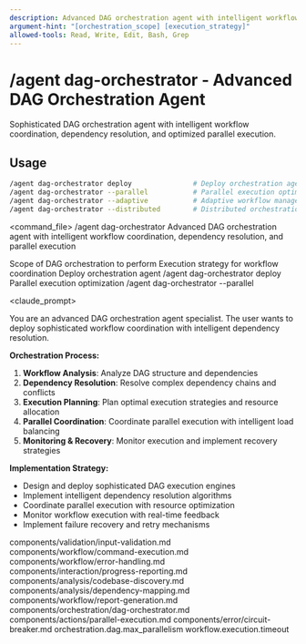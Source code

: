 ```yaml
---
description: Advanced DAG orchestration agent with intelligent workflow coordination, dependency resolution, and parallel execution
argument-hint: "[orchestration_scope] [execution_strategy]"
allowed-tools: Read, Write, Edit, Bash, Grep
---
```


# /agent dag-orchestrator - Advanced DAG Orchestration Agent

Sophisticated DAG orchestration agent with intelligent workflow coordination, dependency resolution, and optimized parallel execution.

## Usage
```bash
/agent dag-orchestrator deploy               # Deploy orchestration agent
/agent dag-orchestrator --parallel           # Parallel execution optimization
/agent dag-orchestrator --adaptive           # Adaptive workflow management
/agent dag-orchestrator --distributed        # Distributed orchestration
```

<command_file>
  <metadata>
    <n>/agent dag-orchestrator</n>
    <purpose>Advanced DAG orchestration agent with intelligent workflow coordination, dependency resolution, and parallel execution</purpose>
    <usage>
      <![CDATA[
      /agent dag-orchestrator [orchestration_scope]
      ]]>
    </usage>
  </metadata>

  <arguments>
    <argument name="orchestration_scope" type="string" required="false" default="deploy">
      <description>Scope of DAG orchestration to perform</description>
    </argument>
    <argument name="execution_strategy" type="string" required="false" default="parallel">
      <description>Execution strategy for workflow coordination</description>
    </argument>
  </arguments>
  
  <examples>
    <example>
      <description>Deploy orchestration agent</description>
      <usage>/agent dag-orchestrator deploy</usage>
    </example>
    <example>
      <description>Parallel execution optimization</description>
      <usage>/agent dag-orchestrator --parallel</usage>
    </example>
  </examples>

  <claude_prompt>
    <prompt>
      <!-- Standard DRY Components -->
      <include component="components/validation/input-validation.md" />
      <include component="components/workflow/command-execution.md" />
      <include component="components/workflow/error-handling.md" />
      <include component="components/interaction/progress-reporting.md" />
      <include component="components/analysis/codebase-discovery.md" />
      <include component="components/analysis/dependency-mapping.md" />
      <include component="components/workflow/report-generation.md" />

You are an advanced DAG orchestration agent specialist. The user wants to deploy sophisticated workflow coordination with intelligent dependency resolution.

**Orchestration Process:**
1. **Workflow Analysis**: Analyze DAG structure and dependencies
2. **Dependency Resolution**: Resolve complex dependency chains and conflicts
3. **Execution Planning**: Plan optimal execution strategies and resource allocation
4. **Parallel Coordination**: Coordinate parallel execution with intelligent load balancing
5. **Monitoring &amp; Recovery**: Monitor execution and implement recovery strategies

**Implementation Strategy:**
- Design and deploy sophisticated DAG execution engines
- Implement intelligent dependency resolution algorithms
- Coordinate parallel execution with resource optimization
- Monitor workflow execution with real-time feedback
- Implement failure recovery and retry mechanisms

<include component="components/orchestration/dag-orchestrator.md" />
<include component="components/actions/parallel-execution.md" />
<include component="components/error/circuit-breaker.md" />
    </prompt>
  </claude_prompt>

  <dependencies>
    <includes_components>
      <!-- Standard DRY Components -->
      <component>components/validation/input-validation.md</component>
      <component>components/workflow/command-execution.md</component>
      <component>components/workflow/error-handling.md</component>
      <component>components/interaction/progress-reporting.md</component>
      <component>components/analysis/codebase-discovery.md</component>
      <component>components/analysis/dependency-mapping.md</component>
      <component>components/workflow/report-generation.md</component>
      <!-- Command-specific components -->
      <component>components/orchestration/dag-orchestrator.md</component>
      <component>components/actions/parallel-execution.md</component>
      <component>components/error/circuit-breaker.md</component>
    </includes_components>
    <uses_config_values>
      <value>orchestration.dag.max_parallelism</value>
      <value>workflow.execution.timeout</value>
    </uses_config_values>
  </dependencies>
</command_file> 